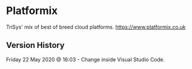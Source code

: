 # Platformix
TriSys' mix of best of breed cloud platforms.
https://www.platformix.co.uk

Version History
---------------
Friday 22 May 2020 @ 16:03 - Change inside Visual Studio Code.
